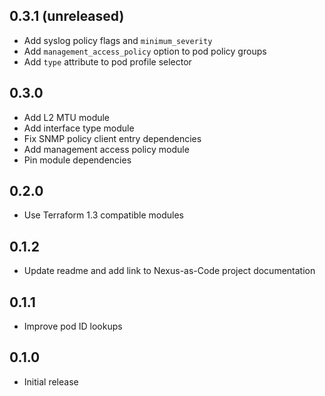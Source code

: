 ## 0.3.1 (unreleased)

- Add syslog policy flags and `minimum_severity`
- Add `management_access_policy` option to pod policy groups
- Add `type` attribute to pod profile selector

## 0.3.0

- Add L2 MTU module
- Add interface type module
- Fix SNMP policy client entry dependencies
- Add management access policy module
- Pin module dependencies

## 0.2.0

- Use Terraform 1.3 compatible modules

## 0.1.2

- Update readme and add link to Nexus-as-Code project documentation

## 0.1.1

- Improve pod ID lookups

## 0.1.0

- Initial release
